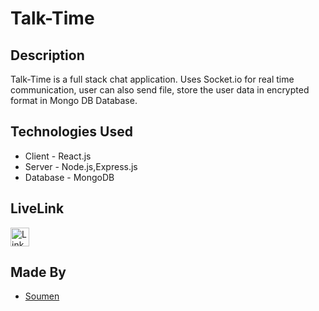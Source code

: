 # Talk-Time

## Description

Talk-Time is a full stack chat application. Uses Socket.io for real time communication, user can also send file, store the user data in encrypted format in Mongo DB Database.

## Technologies Used

- Client - React.js
- Server - Node.js,Express.js
- Database - MongoDB

## LiveLink

<a href="https://talk-time-vqvp.onrender.com">
    <img src="https://img.icons8.com/ios-filled/50/000000/link.png" alt="Link Icon" width="30"/>
</a>

## Made By

- [Soumen](https://github.com/soumeningit)

